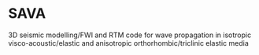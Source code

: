 # SAVA
3D seismic modelling/FWI and RTM code for wave propagation in isotropic visco-acoustic/elastic and anisotropic orthorhombic/triclinic elastic media
